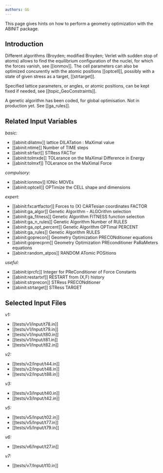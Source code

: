 ```yaml
---
authors: GG
---
```

<!--
This file is automatically generated by mksite.py. All changes will be lost.
Change the input yaml files or the python code
-->

This page gives hints on how to perform a geometry optimization with the ABINIT package.

## Introduction

Different algorithms (Broyden; modified Broyden; Verlet with sudden stop of
atoms) allows to find the equilibrium configuration of the nuclei, for which
the forces vanish, see [[ionmov]]. The cell parameters can also be optimized
concurently with the atomic positions [[optcell]], possibly with a state of
given stress as a target, [[strtarget]].

Specified lattice parameters, or angles, or atomic positions, can be kept
fixed if needed, see [[topic_GeoConstraints]].

A genetic algorithm has been coded, for global optimisation. Not in production
yet. See [[ga_rules]].



## Related Input Variables

*basic:*

- [[abinit:dilatmx]]  lattice DILATation : MaXimal value
- [[abinit:ntime]]  Number of TIME steps
- [[abinit:strfact]]  STRess FACTor
- [[abinit:tolmxde]]  TOLerance on the MaXimal Difference in Energy
- [[abinit:tolmxf]]  TOLerance on the MaXimal Force
 
*compulsory:*

- [[abinit:ionmov]]  IONic MOVEs
- [[abinit:optcell]]  OPTimize the CELL shape and dimensions
 
*expert:*

- [[abinit:fxcartfactor]]  Forces to (X) CARTesian coordinates FACTOR
- [[abinit:ga_algor]]  Genetic Algorithm - ALGOrithm selection
- [[abinit:ga_fitness]]  Genetic Algorithm FITNESS function selection
- [[abinit:ga_n_rules]]  Genetic Algorithm Number of RULES
- [[abinit:ga_opt_percent]]  Genetic Algorithm OPTimal PERCENT
- [[abinit:ga_rules]]  Genetic Algorithm RULES
- [[abinit:goprecon]]  Geometry Optimization PRECONditioner equations
- [[abinit:goprecprm]]  Geometry Optimization PREconditioner PaRaMeters equations
- [[abinit:random_atpos]]  RANDOM ATomic POSitions
 
*useful:*

- [[abinit:iprcfc]]  Integer for PReConditioner of Force Constants
- [[abinit:restartxf]]  RESTART from (X,F) history
- [[abinit:strprecon]]  STRess PRECONditioner
- [[abinit:strtarget]]  STRess TARGET
 

## Selected Input Files

*v1:*

- [[tests/v1/Input/t78.in]]
- [[tests/v1/Input/t79.in]]
- [[tests/v1/Input/t80.in]]
- [[tests/v1/Input/t81.in]]
- [[tests/v1/Input/t82.in]]
 
*v2:*

- [[tests/v2/Input/t44.in]]
- [[tests/v2/Input/t48.in]]
- [[tests/v2/Input/t88.in]]
 
*v3:*

- [[tests/v3/Input/t40.in]]
- [[tests/v3/Input/t42.in]]
 
*v5:*

- [[tests/v5/Input/t02.in]]
- [[tests/v5/Input/t77.in]]
- [[tests/v5/Input/t79.in]]
 
*v6:*

- [[tests/v6/Input/t27.in]]
 
*v7:*

- [[tests/v7/Input/t10.in]]
 

